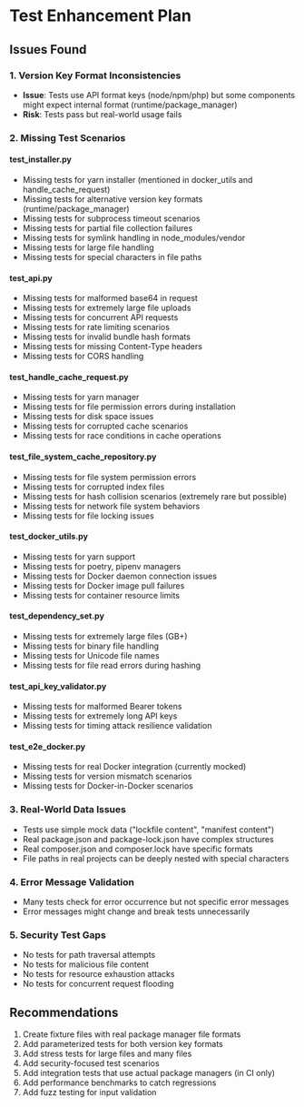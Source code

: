 # Test Enhancement Plan

## Issues Found

### 1. Version Key Format Inconsistencies
- **Issue**: Tests use API format keys (node/npm/php) but some components might expect internal format (runtime/package_manager)
- **Risk**: Tests pass but real-world usage fails

### 2. Missing Test Scenarios

#### test_installer.py
- Missing tests for yarn installer (mentioned in docker_utils and handle_cache_request)
- Missing tests for alternative version key formats (runtime/package_manager)
- Missing tests for subprocess timeout scenarios
- Missing tests for partial file collection failures
- Missing tests for symlink handling in node_modules/vendor
- Missing tests for large file handling
- Missing tests for special characters in file paths

#### test_api.py
- Missing tests for malformed base64 in request
- Missing tests for extremely large file uploads
- Missing tests for concurrent API requests
- Missing tests for rate limiting scenarios
- Missing tests for invalid bundle hash formats
- Missing tests for missing Content-Type headers
- Missing tests for CORS handling

#### test_handle_cache_request.py
- Missing tests for yarn manager
- Missing tests for file permission errors during installation
- Missing tests for disk space issues
- Missing tests for corrupted cache scenarios
- Missing tests for race conditions in cache operations

#### test_file_system_cache_repository.py
- Missing tests for file system permission errors
- Missing tests for corrupted index files
- Missing tests for hash collision scenarios (extremely rare but possible)
- Missing tests for network file system behaviors
- Missing tests for file locking issues

#### test_docker_utils.py
- Missing tests for yarn support
- Missing tests for poetry, pipenv managers
- Missing tests for Docker daemon connection issues
- Missing tests for Docker image pull failures
- Missing tests for container resource limits

#### test_dependency_set.py
- Missing tests for extremely large files (GB+)
- Missing tests for binary file handling
- Missing tests for Unicode file names
- Missing tests for file read errors during hashing

#### test_api_key_validator.py
- Missing tests for malformed Bearer tokens
- Missing tests for extremely long API keys
- Missing tests for timing attack resilience validation

#### test_e2e_docker.py
- Missing tests for real Docker integration (currently mocked)
- Missing tests for version mismatch scenarios
- Missing tests for Docker-in-Docker scenarios

### 3. Real-World Data Issues
- Tests use simple mock data ("lockfile content", "manifest content")
- Real package.json and package-lock.json have complex structures
- Real composer.json and composer.lock have specific formats
- File paths in real projects can be deeply nested with special characters

### 4. Error Message Validation
- Many tests check for error occurrence but not specific error messages
- Error messages might change and break tests unnecessarily

### 5. Security Test Gaps
- No tests for path traversal attempts
- No tests for malicious file content
- No tests for resource exhaustion attacks
- No tests for concurrent request flooding

## Recommendations

1. Create fixture files with real package manager file formats
2. Add parameterized tests for both version key formats
3. Add stress tests for large files and many files
4. Add security-focused test scenarios
5. Add integration tests that use actual package managers (in CI only)
6. Add performance benchmarks to catch regressions
7. Add fuzz testing for input validation
